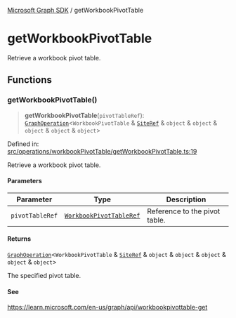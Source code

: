[Microsoft Graph SDK](README.md) / getWorkbookPivotTable

# getWorkbookPivotTable

Retrieve a workbook pivot table.

## Functions

### getWorkbookPivotTable()

> **getWorkbookPivotTable**(`pivotTableRef`): [`GraphOperation`](GraphOperation.md#graphoperation)\<`WorkbookPivotTable` & [`SiteRef`](Site-1.md#siteref) & `object` & `object` & `object` & `object` & `object`\>

Defined in: [src/operations/workbookPivotTable/getWorkbookPivotTable.ts:19](https://github.com/Future-Secure-AI/microsoft-graph/blob/main/src/operations/workbookPivotTable/getWorkbookPivotTable.ts#L19)

Retrieve a workbook pivot table.

#### Parameters

| Parameter | Type | Description |
| ------ | ------ | ------ |
| `pivotTableRef` | [`WorkbookPivotTableRef`](WorkbookPivotTable-1.md#workbookpivottableref) | Reference to the pivot table. |

#### Returns

[`GraphOperation`](GraphOperation.md#graphoperation)\<`WorkbookPivotTable` & [`SiteRef`](Site-1.md#siteref) & `object` & `object` & `object` & `object` & `object`\>

The specified pivot table.

#### See

https://learn.microsoft.com/en-us/graph/api/workbookpivottable-get
